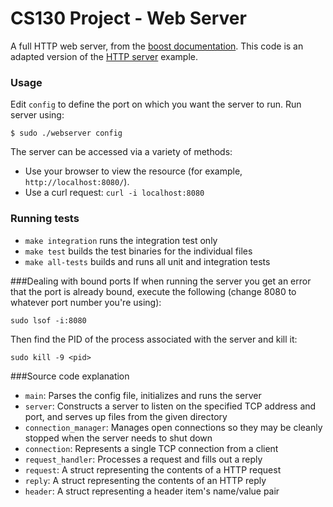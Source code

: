 # CS130 Project - Web Server

A full HTTP web server, from the [boost documentation](http://www.boost.org/doc/libs/1_53_0/doc/html/boost_asio/examples.html). This code is an adapted version of the [HTTP server](http://www.boost.org/doc/libs/1_62_0/doc/html/boost_asio/examples/cpp11_examples.html) example.

### Usage
Edit `config` to define the port on which you want the server to run. Run server using:
```
$ sudo ./webserver config
```

The server can be accessed via a variety of methods:
* Use your browser to view the resource (for example, `http://localhost:8080/`).
* Use a curl request: `curl -i localhost:8080`

### Running tests
* `make integration` runs the integration test only
* `make test` builds the test binaries for the individual files
* `make all-tests` builds and runs all unit and integration tests


###Dealing with bound ports
If when running the server you get an error that the port is already bound,
execute the following (change 8080 to whatever port number you're using):
```
sudo lsof -i:8080
```
Then find the PID of the process associated with the server and kill it:
```
sudo kill -9 <pid>
```

###Source code explanation
* `main`: Parses the config file, initializes and runs the server
* `server`: Constructs a server to listen on the specified TCP address and port, and serves up files from the given directory
* `connection_manager`: Manages open connections so they may be cleanly stopped when the server needs to shut down
* `connection`: Represents a single TCP connection from a client
* `request_handler`: Processes a request and fills out a reply
* `request`: A struct representing the contents of a HTTP request
* `reply`: A struct representing the contents of an HTTP reply
* `header`: A struct representing a header item's name/value pair
